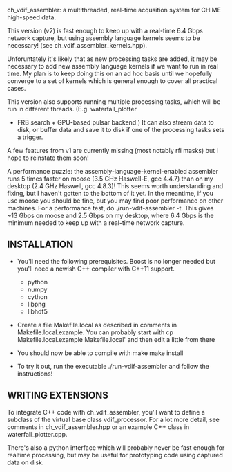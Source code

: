 ch_vdif_assembler: a multithreaded, real-time acqusition system for CHIME high-speed data.

This version (v2) is fast enough to keep up with a real-time 
6.4 Gbps network capture, but using assembly language kernels 
seems to be necessary!  (see ch_vdif_assembler_kernels.hpp).

Unforuntately it's likely that as new processing tasks are
added, it may be necessary to add new assembly language kernels
if we want to run in real time.  My plan is to keep doing this
on an ad hoc basis until we hopefully converge to a set of
kernels which is general enough to cover all practical cases.

This version also supports running multiple processing tasks,
which will be run in different threads.  (E.g. waterfall_plotter 
+ FRB search + GPU-based pulsar backend.)  It can also stream
data to disk, or buffer data and save it to disk if one of the
processing tasks sets a trigger.

A few features from v1 are currently missing (most notably rfi
masks) but I hope to reinstate them soon!

A performance puzzle: the assembly-language-kernel-enabled
assembler runs 5 times faster on moose (3.5 GHz Haswell-E,
gcc 4.4.7) than on my desktop (2.4 GHz Haswell, gcc 4.8.3)!
This seems worth understanding and fixing, but I haven't gotten
to the bottom of it yet.  In the meantime, if you use moose
you should be fine, but you may find poor performance on other
machines.  For a performance test, do ./run-vdif-assembler -t.
This gives ~13 Gbps on moose and 2.5 Gbps on my desktop, where
6.4 Gbps is the minimum needed to keep up with a real-time
network capture.


INSTALLATION
------------

 - You'll need the following prerequisites.  Boost is no longer
   needed but you'll need a newish C++ compiler with C++11 support.
    - python
    - numpy
    - cython
    - libpng
    - libhdf5

  - Create a file Makefile.local as described in comments in 
    Makefile.local.example.  You can probably start with 
       cp Makefile.local.example Makefile.local'
    and then edit a little from there

  - You should now be able to compile with
      make
      make install

  - To try it out, run the executable 
       ./run-vdif-assembler 
    and follow the instructions!


WRITING EXTENSIONS
------------------

  To integrate C++ code with ch_vdif_assembler, you'll want to 
  define a subclass of the virtual base class vdif_processor.  For 
  a lot more detail, see comments in ch_vdif_assembler.hpp or
  an example C++ class in waterfall_plotter.cpp.

  There's also a python interface which will probably never be fast 
  enough for realtime processing, but may be useful for prototyping 
  code using captured data on disk.
